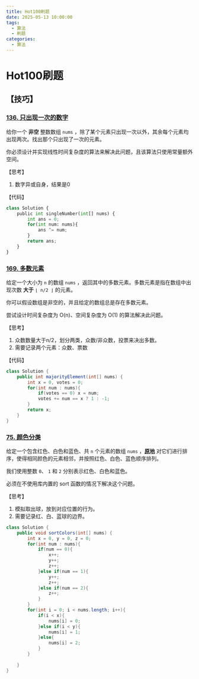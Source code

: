 ```yaml
---
title: Hot100刷题
date: 2025-05-13 10:00:00
tags:
  - 算法
  - 刷题
categories:
  - 算法
---
```


# Hot100刷题

## 【技巧】

### [136. 只出现一次的数字](https://leetcode.cn/problems/single-number/)

给你一个 **非空** 整数数组 `nums` ，除了某个元素只出现一次以外，其余每个元素均出现两次。找出那个只出现了一次的元素。

你必须设计并实现线性时间复杂度的算法来解决此问题，且该算法只使用常量额外空间。

【思考】

1. 数字异或自身，结果是0

【代码】

```python
class Solution {
    public int singleNumber(int[] nums) {
        int ans = 0;
        for(int num: nums){
            ans ^= num;
        }
        return ans;
    }
}
```

### [169. 多数元素](https://leetcode.cn/problems/majority-element/)

给定一个大小为 `n` 的数组 `nums` ，返回其中的多数元素。多数元素是指在数组中出现次数 **大于** `⌊ n/2 ⌋` 的元素。

你可以假设数组是非空的，并且给定的数组总是存在多数元素。

尝试设计时间复杂度为 O(n)、空间复杂度为 O(1) 的算法解决此问题。

【思考】

1. 众数数量大于n/2，划分两类，众数/非众数，投票来决出多数。
2. 需要记录两个元素：众数、票数

【代码】

```java
class Solution {
    public int majorityElement(int[] nums) {
        int x = 0, votes = 0;
        for(int num : nums){
            if(votes == 0) x = num;
            votes += num == x ? 1 : -1;
        }
        return x;
    }
}
```

### [75. 颜色分类](https://leetcode.cn/problems/sort-colors/)

给定一个包含红色、白色和蓝色、共 `n` 个元素的数组 `nums` ，**[原地](https://baike.baidu.com/item/原地算法)** 对它们进行排序，使得相同颜色的元素相邻，并按照红色、白色、蓝色顺序排列。

我们使用整数 `0`、 `1` 和 `2` 分别表示红色、白色和蓝色。

必须在不使用库内置的 sort 函数的情况下解决这个问题。

【思考】

1. 模拟取出球，放到对应位置的行为。
2. 需要记录红、白、蓝球的边界。

```java
class Solution {
    public void sortColors(int[] nums) {
        int x = 0, y = 0, z = 0;
        for(int num : nums){
            if(num == 0){
                x++;
                y++;
                z++;
            }else if(num == 1){
                y++;
                z++;
            }else if(num == 2){
                z++;
            }
        }
        for(int i = 0; i < nums.length; i++){
            if(i < x){
                nums[i] = 0;
            }else if(i < y){
                nums[i] = 1;
            }else{
                nums[i] = 2;
            }
        }
        
    }
}
```


